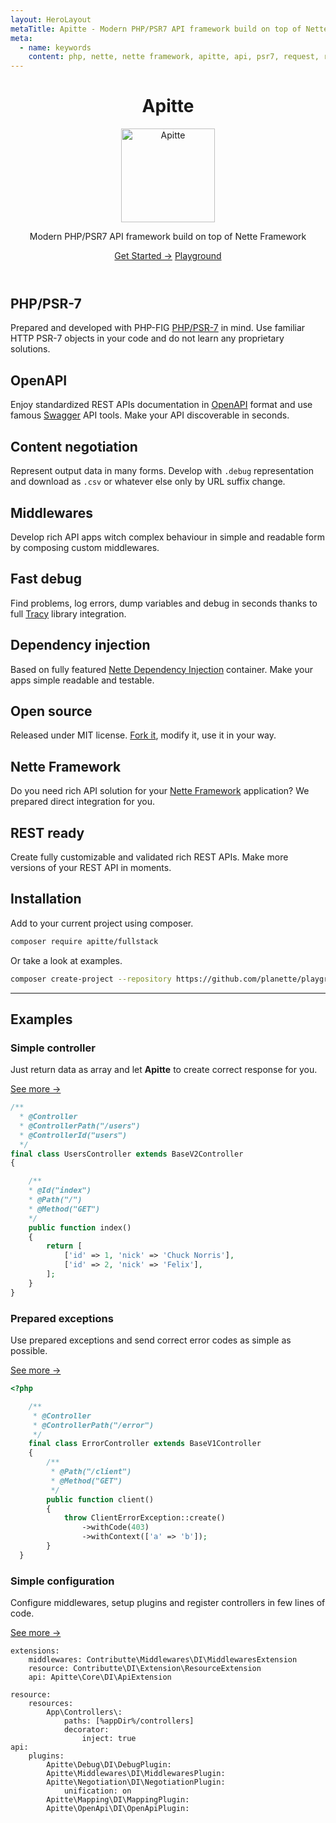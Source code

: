 ```yaml
---
layout: HeroLayout
metaTitle: Apitte - Modern PHP/PSR7 API framework build on top of Nette Framework
meta:
  - name: keywords
    content: php, nette, nette framework, apitte, api, psr7, request, response, content negotiation
---
```


<header class="text-center">
  <h1>Apitte</h1>
  <img class="m-auto" src="https://avatars.githubusercontent.com/apitte" alt="Apitte" title="Apitte logo" width="150" loading="lazy">
  <p class="text-2xl text-gray-600">
    Modern PHP/PSR7 API framework build on top of Nette Framework
  </p>
    <p class="mt-6">
    <a href="/packages/apitte/core/" class="bg-blue-600 hover:bg-blue-700 text-white font-bold py-2 px-4 rounded">Get Started →</a>
    <a href="/examples.html#apitte" class="bg-blue-600 hover:bg-blue-700 text-white font-bold py-2 px-4 rounded">Playground</a>
  </p>
</header>

<div class="mt-12 flex flex-wrap">
  <div class="md:w-1/3 sm:w-100 px-4 pb-6">
    <h2 class="text-2xl font-medium">PHP/PSR-7</h2>
    <p>Prepared and developed with PHP-FIG <a href="https://www.php-fig.org/psr/psr-7/" target="blank">PHP/PSR-7</a> in mind. Use familiar HTTP PSR-7 objects in your code and do not learn any proprietary solutions.</p>
  </div>
  <div class="md:w-1/3 sm:w-100 px-4 pb-6">
    <h2 class="text-2xl font-medium">OpenAPI</h2>
    <p>Enjoy standardized REST APIs documentation in <a href="https://www.openapis.org/" target="blank">OpenAPI</a> format and use famous <a href="https://swagger.io/" target="blank">Swagger</a> API tools. Make your API discoverable in seconds.</p>
  </div>
  <div class="md:w-1/3 sm:w-100 px-4 pb-6">
    <h2 class="text-2xl font-medium">Content negotiation</h2>
    <p>Represent output data in many forms. Develop with <code>.debug</code> representation and download as <code>.csv</code> or whatever else only by URL suffix change.</p>
  </div>
  <div class="md:w-1/3 sm:w-100 px-4 pb-6">
    <h2 class="text-2xl font-medium">Middlewares</h2>
    <p>Develop rich API apps witch complex behaviour in simple and readable form by composing custom middlewares.</p>
  </div>
  <div class="md:w-1/3 sm:w-100 px-4 pb-6">
    <h2 class="text-2xl font-medium">Fast debug</h2>
    <p>Find problems, log errors, dump variables and debug in seconds thanks to full <a href="https://tracy.nette.org/en/" target="blank">Tracy</a> library integration.</p>
  </div>
  <div class="md:w-1/3 sm:w-100 px-4 pb-6">
    <h2 class="text-2xl font-medium">Dependency injection</h2>
    <p>Based on fully featured <a href="https://doc.nette.org/en/3.0/dependency-injection" target="blank">Nette Dependency Injection</a> container. Make your apps simple readable and testable.</p>
  </div>
  <div class="md:w-1/3 sm:w-100 px-4 pb-6">
    <h2 class="text-2xl font-medium">Open source</h2>
    <p>Released under MIT license. <a href="https://github.com/apitte" target="blank">Fork it</a>, modify it, use it in your way.</p>
  </div>
  <div class="md:w-1/3 sm:w-100 px-4 pb-6">
    <h2 class="text-2xl font-medium">Nette Framework</h2>
    <p>Do you need rich API solution for your <a href="https://nette.org/en/" target="blank">Nette Framework</a> application? We prepared direct integration for you.</p>
  </div>
  <div class="md:w-1/3 sm:w-100 px-4 pb-6">
    <h2 class="text-2xl font-medium">REST ready</h2>
    <p>Create fully customizable and validated rich REST APIs. Make more versions of your REST API in moments.</p>
  </div>
</div>
</div>

## Installation

Add to your current project using composer.

```bash
composer require apitte/fullstack
```

Or take a look at examples.

```bash
composer create-project --repository https://github.com/planette/playground
```

----

## Examples

### Simple controller

Just return data as array and let **Apitte** to create correct response for you.

[See more →](https://github.com/planette/playground/blob/master/apitte-fullstack/app/controllers/HomeController.php)

```php
/**
  * @Controller
  * @ControllerPath("/users")
  * @ControllerId("users")
  */
final class UsersController extends BaseV2Controller
{

	/**
	* @Id("index")
	* @Path("/")
	* @Method("GET")
	*/
	public function index()
	{
		return [
			['id' => 1, 'nick' => 'Chuck Norris'],
			['id' => 2, 'nick' => 'Felix'],
		];
	}
}
```

### Prepared exceptions

Use prepared exceptions and send correct error codes as simple as possible.

[See more →](https://github.com/planette/playground/blob/master/apitte-fullstack/app/controllers/ErrorController.php)

```php
<?php

	/**
	 * @Controller
	 * @ControllerPath("/error")
	 */
	final class ErrorController extends BaseV1Controller
	{
		/**
		 * @Path("/client")
		 * @Method("GET")
		 */
		public function client()
		{
			throw ClientErrorException::create()
				->withCode(403)
				->withContext(['a' => 'b']);
		}
  }
```

### Simple configuration

Configure middlewares, setup plugins and register controllers in few lines of code.

[See more →](https://github.com/planette/playground/blob/master/apitte-fullstack/app/config/config.neon)

```neon
extensions:
	middlewares: Contributte\Middlewares\DI\MiddlewaresExtension
	resource: Contributte\DI\Extension\ResourceExtension
	api: Apitte\Core\DI\ApiExtension

resource:
	resources:
		App\Controllers\:
			paths: [%appDir%/controllers]
			decorator:
				inject: true
api:
	plugins:
		Apitte\Debug\DI\DebugPlugin:
		Apitte\Middlewares\DI\MiddlewaresPlugin:
		Apitte\Negotiation\DI\NegotiationPlugin:
			unification: on
		Apitte\Mapping\DI\MappingPlugin:
		Apitte\OpenApi\DI\OpenApiPlugin:
```
